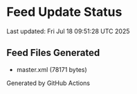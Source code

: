 # Feed Update Status
Last updated: Fri Jul 18 09:51:28 UTC 2025

## Feed Files Generated
- master.xml (78171 bytes)

Generated by GitHub Actions
